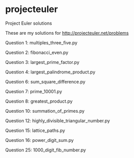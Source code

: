 projecteuler
============

Project Euler solutions

These are my solutions for http://projecteuler.net/problems

Question 1: multiples_three_five.py

Question 2: fibonacci_even.py

Question 3: largest_prime_factor.py

Question 4: largest_palindrome_product.py

Question 6: sum_square_difference.py

Question 7: prime_10001.py

Question 8: greatest_product.py

Question 10: summation_of_primes.py

Question 12: highly_divisible_triangular_number.py

Question 15: lattice_paths.py

Question 16: power_digit_sum.py

Question 25: 1000_digit_fib_number.py
